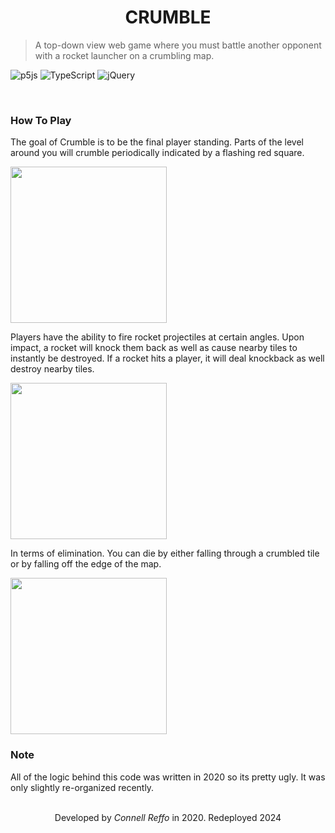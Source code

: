<h1 align="center">CRUMBLE</h1>

> A top-down view web game where you must battle another opponent with a rocket launcher on a crumbling map.

![p5js](https://img.shields.io/badge/p5.js-ED225D?style=for-the-badge&logo=p5.js&logoColor=FFFFFF)
![TypeScript](https://img.shields.io/badge/typescript-%23007ACC.svg?style=for-the-badge&logo=typescript&logoColor=white)
![jQuery](https://img.shields.io/badge/jquery-%230769AD.svg?style=for-the-badge&logo=jquery&logoColor=white)

<br />

### How To Play
The goal of Crumble is to be the final player standing. Parts of the level around you will crumble periodically indicated by a flashing red square.

<img width="250px" src="https://github.com/connellr023/Crumble/blob/master/client/public/tutorial/tile_crumble.png?raw=true" />

Players have the ability to fire rocket projectiles at certain angles. Upon impact, a rocket will knock them back as well as cause nearby tiles to instantly be destroyed. If a rocket hits a player, it will deal knockback as well destroy nearby tiles.

<img width="250px" src="https://github.com/connellr023/Crumble/blob/master/client/public/tutorial/rocket_projectile.png?raw=true" />

In terms of elimination. You can die by either falling through a crumbled tile or by falling off the edge of the map.

<img width="250px" src="https://github.com/connellr023/Crumble/blob/master/client/public/tutorial/falling_player.png?raw=true" />

<br />

### Note
All of the logic behind this code was written in 2020 so its pretty ugly. It was only slightly re-organized recently.

<br />

<div align="center">Developed by <i>Connell Reffo</i> in 2020. Redeployed 2024</div>
